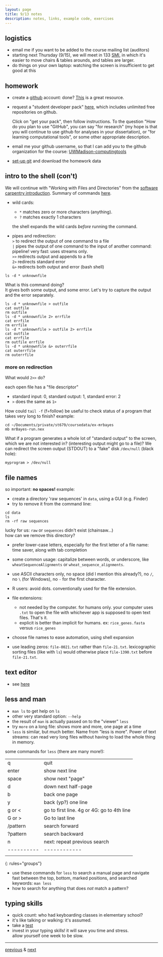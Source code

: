 ```yaml
---
layout: page
title: 9/13 notes
description: notes, links, example code, exercises
---
```


## logistics

- email me if you want to be added to the course mailing list
  (auditors)
- starting next Thursday (9/15), we will meet in
  133 [SMI](http://map.wisc.edu/s/dc3243ls), in which it's easier to move
  chairs & tables arounds, and tables are larger.
- do things on your own laptop: watching the screen is insufficient
  to get good at this

## homework

- create a [github](https://github.com) account: done?
  [This](http://happygitwithr.com/github-acct.html) is a great resource.

- request a "student developer pack" [here](https://education.github.com/pack),
  which includes unlimited free repositories on github.

  Click on "get your pack", then follow instructions.
  To the question "How do you plan to use "GitHub", you can say
  "for research" (my hope is that you will continue to use github for
  analyses in your dissertation), or "for learning computational tools",
  or some other appropriate description.

- email me your github username, so that I can add you to the
  github organization for the course:
  [UWMadison-computingtools](https://github.com/UWMadison-computingtools)

- [set-up git](git.html) and download the homework data

## intro to the shell (con't)

We will continue with "Working with Files and Directories" from the
[software carpentry introduction](http://swcarpentry.github.io/shell-novice/).
Summary of commands [here](notes0908.html).

- wild cards:
  - `*` matches zero or more characters (anything).
  - `?` matches exactly 1 characters

  the shell expands the wild cards *before* running the command.
- pipes and redirection:  
 `>` to redirect the output of one command to a file  
 `|` pipes the output of one command to the input of another command: pipeline!
  very fast: uses streams only.  
 `>>` redirects output and appends to a file  
 `2>` redirects standard error  
 `&>` redirects both output and error (bash shell)

```shell
ls -d * unknownfile
```
What is this command doing?  
It gives both some output, and some error.
Let's try to capture the output and the error separately.

```shell
ls -d * unknownfile > outfile
cat outfile
rm outfile
ls -d * unknownfile 2> errfile
cat errfile
rm errfile
ls -d * unknownfile > outfile 2> errfile
cat outfile
cat errfile
rm outfile errfile
ls -d * unknownfile &> outerrfile
cat outerrfile
rm outerrfile
```

### more on redirection

What would `2>>` do?

each open file has a "file descriptor"

- standard input: 0, standard output: 1, standard error: 2
- `>` does the same as `1>`

How could `tail -f` (f=follow) be useful to check status
of a program that takes very long to finish? example:

```shell
cd ~/Documents/private/st679/coursedata/ex-mrbayes
mb mrBayes-run.nex
```

What if a program generates a whole lot of "standard output"
to the screen, which we are not interested in?
(interesting output might go to a file)? We can redirect the
screen output (STDOUT) to a "fake" disk `/dev/null` (black hole):

```shell
myprogram > /dev/null
```

## file names

so important: **no spaces!** example:

- create a directory 'raw sequences' in `data`, using a GUI (e.g. Finder)
- try to remove it from the command line:

```
cd data
ls
rm -rf raw sequences
```
lucky for us: `raw` or `sequences` didn't exist (chainsaw...)  
how can we remove this directory?

- prefer lower-case letters, especially for the first letter of a file name:
  time saver, along with tab completion

- some common usage: capitalize between words, or underscore, like
  `wheatSequenceAlignments` or `wheat_sequence_alignments`.

- use ASCII characters only, no space (did I mention this already?),
  no `/`, no `\` (for Windows), no `-` for the first character.

- R users: avoid dots. conventionally used for the file extension.

- file extensions:
   * not needed by the computer. for humans only.
     your computer uses `.txt` to open the file with whichever app is supposed
     to open text files. That's it.
   * explicit is better than implicit for humans.
     ex: `rice_genes.fasta` versus `rice_genes`

- choose file names to ease automation, using shell expansion

- use leading zeros: `file-0021.txt` rather than `file-21.txt`.
  lexicographic sorting files (like with `ls`) would otherwise place
  `file-1390.txt` before `file-21.txt`.

## text editor

- see [here](notes0906.html#text-editor)

## less and man

- `man ls` to get help on `ls`
- other very standard option: `--help`
- the result of `man` is actually passed on to the "viewer" `less`
- try `more` on a long file: shows more and more, one page at a time
- `less` is similar, but much better. Name from "less is more".
  Power of text streams: can read very long files without having
  to load the whole thing in memory.

some commands for `less` (there are many more!):

|       |    |
|:------|:---|
| q     | quit             |
| enter | show next line   |
| space | show next "page" |
| d     | down next half-page |
| b     | back one page |
| y     | back (yp?) one line |
| g or < | go to first line. 4g or 4G: go to 4th line |
| G or > | Go to last line   |
| /pattern | search forward  |
| ?pattern | search backward |
| n        | next: repeat previous search |
|----------|------------|
|         |   |
{: rules="groups"}

- use these commands for `less` to search a manual page and
  navigate fast between the top, bottom, marked positions,
  and searched keywords: `man less`
- how to search for anything that does *not* match a pattern?

## typing skills

- quick count: who had keyboarding classes in elementary school?
- it's like talking or walking: it's assumed.
- take a [test](http://www.typingtest.com/test.html)
- invest in your typing skills! it will save you time and stress.  
  allow yourself one week to be slow.

---
[previous](notes0908.html) & [next](notes0915.html)

